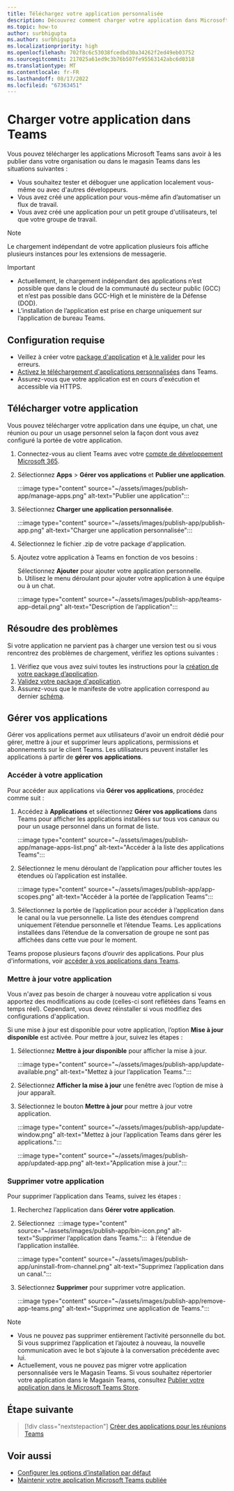 ```yaml
---
title: Téléchargez votre application personnalisée
description: Découvrez comment charger votre application dans Microsoft Teams. Le chargement latéral est courant lors du test et du débogage d'une application pendant le développement.
ms.topic: how-to
author: surbhigupta
ms.author: surbhigupta
ms.localizationpriority: high
ms.openlocfilehash: 702f8c6c53038fcedbd30a34262f2ed49eb03752
ms.sourcegitcommit: 217025a61ed9c3b76b507fe95563142abc6d0318
ms.translationtype: MT
ms.contentlocale: fr-FR
ms.lasthandoff: 08/17/2022
ms.locfileid: "67363451"
---
```

# <a name="upload-your-app-in-teams"></a>Charger votre application dans Teams

Vous pouvez télécharger les applications Microsoft Teams sans avoir à les publier dans votre organisation ou dans le magasin Teams dans les situations suivantes :

* Vous souhaitez tester et déboguer une application localement vous-même ou avec d'autres développeurs.
* Vous avez créé une application pour vous-même afin d’automatiser un flux de travail.
* Vous avez créé une application pour un petit groupe d'utilisateurs, tel que votre groupe de travail.

> [!NOTE]
> Le chargement indépendant de votre application plusieurs fois affiche plusieurs instances pour les extensions de messagerie.

> [!IMPORTANT]
>
> * Actuellement, le chargement indépendant des applications n’est possible que dans le cloud de la communauté du secteur public (GCC) et n’est pas possible dans GCC-High et le ministère de la Défense (DOD).
> * L’installation de l’application est prise en charge uniquement sur l’application de bureau Teams.

## <a name="prerequisites"></a>Configuration requise

* Veillez à créer votre [package d'application](~/concepts/build-and-test/apps-package.md) et [à le valider](https://dev.teams.microsoft.com/appvalidation.html) pour les erreurs.
* [Activez le téléchargement d'applications personnalisées](~/concepts/build-and-test/prepare-your-o365-tenant.md#enable-custom-teams-apps-and-turn-on-custom-app-uploading) dans Teams.
* Assurez-vous que votre application est en cours d'exécution et accessible via HTTPS.

## <a name="upload-your-app"></a>Télécharger votre application

Vous pouvez télécharger votre application dans une équipe, un chat, une réunion ou pour un usage personnel selon la façon dont vous avez configuré la portée de votre application.

1. Connectez-vous au client Teams avec votre [compte de développement Microsoft 365](https://developer.microsoft.com/en-us/microsoft-365/dev-program).
1. Sélectionnez **Apps** > **Gérer vos applications** et **Publier une application**.

    :::image type="content" source="~/assets/images/publish-app/manage-apps.png" alt-text="Publier une application":::

1. Sélectionnez **Charger une application personnalisée**.

   :::image type="content" source="~/assets/images/publish-app/publish-app.png" alt-text="Charger une application personnalisée":::

1. Sélectionnez le fichier .zip de votre package d'application.
1. Ajoutez votre application à Teams en fonction de vos besoins :</br>

   Sélectionnez **Ajouter** pour ajouter votre application personnelle.</br>b. Utilisez le menu déroulant pour ajouter votre application à une équipe ou à un chat.

    :::image type="content" source="~/assets/images/publish-app/teams-app-detail.png" alt-text="Description de l’application":::

## <a name="troubleshoot"></a>Résoudre des problèmes

Si votre application ne parvient pas à charger une version test ou si vous rencontrez des problèmes de chargement, vérifiez les options suivantes :

1. Vérifiez que vous avez suivi toutes les instructions pour la [création de votre package d’application](../../concepts/build-and-test/apps-package.md).
1. [Validez votre package d'application](https://dev.teams.microsoft.com/appvalidation.html).
1. Assurez-vous que le manifeste de votre application correspond au dernier [schéma](../../resources/schema/manifest-schema.md).

## <a name="manage-your-apps"></a>Gérer vos applications

Gérer vos applications permet aux utilisateurs d'avoir un endroit dédié pour gérer, mettre à jour et supprimer leurs applications, permissions et abonnements sur le client Teams. Les utilisateurs peuvent installer les applications à partir de **gérer vos applications**.

### <a name="access-your-app"></a>Accéder à votre application

Pour accéder aux applications via **Gérer vos applications**, procédez comme suit :

1. Accédez à **Applications** et sélectionnez **Gérer vos applications** dans Teams pour afficher les applications installées sur tous vos canaux ou pour un usage personnel dans un format de liste.

    :::image type="content" source="~/assets/images/publish-app/manage-apps-list.png" alt-text="Accéder à la liste des applications Teams":::

1. Sélectionnez le menu déroulant de l’application pour afficher toutes les étendues où l’application est installée.

    :::image type="content" source="~/assets/images/publish-app/app-scopes.png" alt-text="Accéder à la portée de l’application Teams":::

1. Sélectionnez la portée de l’application pour accéder à l’application dans le canal ou la vue personnelle. La liste des étendues comprend uniquement l’étendue personnelle et l’étendue Teams. Les applications installées dans l’étendue de la conversation de groupe ne sont pas affichées dans cette vue pour le moment.

Teams propose plusieurs façons d’ouvrir des applications. Pour plus d'informations, voir [accéder à vos applications dans Teams](https://support.microsoft.com/office/access-your-apps-in-teams-0758cb09-9e85-40e7-a974-51df7734646a).

### <a name="update-your-app"></a>Mettre à jour votre application

Vous n'avez pas besoin de charger à nouveau votre application si vous apportez des modifications au code (celles-ci sont reflétées dans Teams en temps réel). Cependant, vous devez réinstaller si vous modifiez des configurations d'application.

Si une mise à jour est disponible pour votre application, l’option **Mise à jour disponible** est activée. Pour mettre à jour, suivez les étapes :

1. Sélectionnez **Mettre à jour disponible** pour afficher la mise à jour.

     :::image type="content" source="~/assets/images/publish-app/update-available.png" alt-text="Mettez à jour l’application Teams.":::

1. Sélectionnez **Afficher la mise à jour** une fenêtre avec l’option de mise à jour apparaît.
1. Sélectionnez le bouton **Mettre à jour** pour mettre à jour votre application.

     :::image type="content" source="~/assets/images/publish-app/update-window.png" alt-text="Mettez à jour l’application Teams dans gérer les applications.":::

     :::image type="content" source="~/assets/images/publish-app/updated-app.png" alt-text="Application mise à jour.":::

### <a name="remove-your-app"></a>Supprimer votre application

Pour supprimer l’application dans Teams, suivez les étapes :

1. Recherchez l’application dans **Gérer votre application**.

1. Sélectionnez &nbsp;:::image type="content" source="~/assets/images/publish-app/bin-icon.png" alt-text="Supprimer l’application dans Teams.":::&nbsp; à l’étendue de l’application installée.

    :::image type="content" source="~/assets/images/publish-app/uninstall-from-channel.png" alt-text="Supprimez l’application dans un canal.":::

1. Sélectionnez **Supprimer** pour supprimer votre application.

    :::image type="content" source="~/assets/images/publish-app/remove-app-teams.png" alt-text="Supprimez une application de Teams.":::

> [!NOTE]
>
> * Vous ne pouvez pas supprimer entièrement l’activité personnelle du bot. Si vous supprimez l’application et l’ajoutez à nouveau, la nouvelle communication avec le bot s’ajoute à la conversation précédente avec lui.
> * Actuellement, vous ne pouvez pas migrer votre application personnalisée vers le Magasin Teams. Si vous souhaitez répertorier votre application dans le Magasin Teams, consultez [Publier votre application dans le Microsoft Teams Store](appsource/publish.md).

## <a name="next-step"></a>Étape suivante

> [!div class="nextstepaction"]
>[Créer des applications pour les réunions Teams](../../apps-in-teams-meetings/teams-apps-in-meetings.md)

## <a name="see-also"></a>Voir aussi

* [Configurer les options d’installation par défaut](~/concepts/deploy-and-publish/add-default-install-scope.md)
* [Maintenir votre application Microsoft Teams publiée](~/concepts/deploy-and-publish/appsource/post-publish/overview.md)
